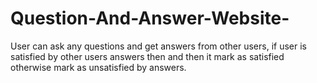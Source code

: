 # Question-And-Answer-Website-
User can ask any questions and get answers from other users, if user is satisfied by other users answers then and then it mark as satisfied otherwise mark as unsatisfied by answers.
